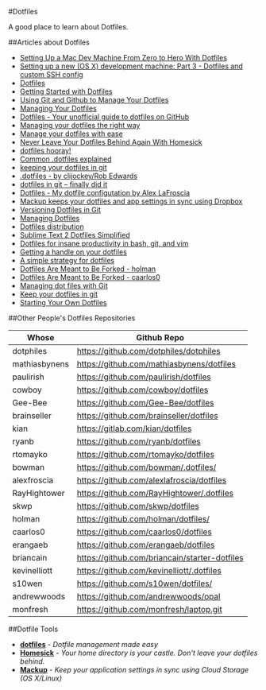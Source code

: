 #Dotfiles

A good place to learn about Dotfiles.

##Articles about Dotfiles

- [Setting Up a Mac Dev Machine From Zero to Hero With Dotfiles](http://code.tutsplus.com/tutorials/setting-up-a-mac-dev-machine-from-zero-to-hero-with-dotfiles--net-35449)
- [Setting up a new (OS X) development machine: Part 3 - Dotfiles and custom SSH config](https://mattstauffer.co/blog/setting-up-a-new-os-x-development-machine-part-3-dotfiles-rc-files-and-ssh-config)
- [Dotfiles](http://drewbarontini.com/setup/dotfiles/)
- [Getting Started with Dotfiles](https://medium.com/@webprolific/getting-started-with-dotfiles-43c3602fd789#.h8df6fbf8)
- [Using Git and Github to Manage Your Dotfiles](http://blog.smalleycreative.com/tutorials/using-git-and-github-to-manage-your-dotfiles/)
- [Managing Your Dotfiles](http://www.anishathalye.com/2014/08/03/managing-your-dotfiles/)
- [Dotfiles - Your unofficial guide to dotfiles on GitHub](https://dotfiles.github.io/)
- [Managing your dotfiles the right way](http://www.placona.co.uk/1224/linux/managing-your-dotfiles-the-right-way/)
- [Manage your dotfiles with ease](http://gee-bee.github.io/manage-your-dotfiles-with-ease/)
- [Never Leave Your Dotfiles Behind Again With Homesick](http://technicalpickles.com/posts/never-leave-your-dotfiles-behind-again-with-homesick/)
- [dotfiles hooray!](http://frankfuchs.net/articles/12/dotfiles-hooray)
- [Common .dotfiles explained](http://www.stsci.edu/old/cisd/software/UNIX/dotfiles.html)
- [keeping your dotfiles in git](http://blog.ociru.net/2013/03/15/keeping-your-dotfiles-in-git)
- [.dotfiles - by clijockey/Rob Edwards](https://clijockey.com/dotfiles/)
- [dotfiles in git – finally did it](http://www.xxeo.com/archives/2010/02/16/dotfiles-in-git-finally-did-it.html)
- [Dotfiles - My dotfile configutation by Alex LaFroscia](http://devpost.com/software/dotfiles-po9vm)
- [Mackup keeps your dotfiles and app settings in sync using Dropbox](https://changelog.com/keep-your-mac-application-settings-and-dotfiles-in-sync-with-mackup/)
- [Versioning Dotfiles in Git](https://blog.nelhage.com/2010/02/versioning-dotfiles-in-git/)
- [Managing Dotfiles](http://rayhightower.com/blog/2014/04/15/managing-dotfiles/)
- [Dotfiles distribution](http://blog.booking.com/dotfiles-distribution-at-booking.com.html)
- [Sublime Text 2 Dotfiles Simplified](http://zanshin.net/2013/01/21/sublime-text-2-dotfiles-simplified/)
- [Dotfiles for insane productivity in bash, git, and vim](http://yanpritzker.com/2011/11/17/dotfiles-for-ultimate-productivity-in-bash-and-vim/)
- [Getting a handle on your dotfiles](http://mongers.org/dot/)
- [A simple strategy for dotfiles](https://dzone.com/articles/simple-strategy-dotfiles)
- [Dotfiles Are Meant to Be Forked - holman](http://zachholman.com/2010/08/dotfiles-are-meant-to-be-forked/)
- [Dotfiles Are Meant to Be Forked - caarlos0](http://carlosbecker.com/posts/dotfiles-are-meant-to-be-forked/)
- [Managing dot files with Git](http://blog.sanctum.geek.nz/managing-dot-files-with-git/)
- [Keep your dotfiles in git](https://coderwall.com/p/ynu8xq/keep-your-dotfiles-in-git)
- [Starting Your Own Dotfiles](http://briancain.net/starting-your-own-dotfiles/)


##Other People's Dotfiles Repositories

| Whose         | Github Repo                                   |
|---------------|-----------------------------------------------|
| dotphiles     | https://github.com/dotphiles/dotphiles        |
| mathiasbynens | https://github.com/mathiasbynens/dotfiles     |
| paulirish     | https://github.com/paulirish/dotfiles         |
| cowboy        | https://github.com/cowboy/dotfiles            |
| Gee-Bee       | https://github.com/Gee-Bee/dotfiles           |
| brainseller   | https://github.com/brainseller/dotfiles       |
| kian          | https://gitlab.com/kian/dotfiles              |
| ryanb         | https://github.com/ryanb/dotfiles             |
| rtomayko      | https://github.com/rtomayko/dotfiles          |
| bowman        | https://github.com/bowman/.dotfiles/          |
| alexfroscia   | https://github.com/alexlafroscia/dotfiles     |
| RayHightower  | https://github.com/RayHightower/.dotfiles     |
| skwp          | https://github.com/skwp/dotfiles              |
| holman        | https://github.com/holman/dotfiles/           |
| caarlos0      | https://github.com/caarlos0/dotfiles          |
| erangaeb      | https://github.com/erangaeb/dotfiles          |
| briancain     | https://github.com/briancain/starter-dotfiles |
| kevinelliott  | https://github.com/kevinelliott/.dotfiles     |
| s10wen        | https://github.com/s10wen/dotfiles/           |
| andrewwoods   | https://github.com/andrewwoods/opal           |
| monfresh      | https://github.com/monfresh/laptop.git        |

##Dotfile Tools
- [**dotfiles**](https://github.com/jbernard/dotfiles) - _Dotfile management made easy_
- [**Homesick**](https://github.com/technicalpickles/homesick) - _Your home directory is your castle. Don't leave your dotfiles behind._
- [**Mackup**](https://github.com/lra/mackup) - _Keep your application settings in sync using Cloud Storage (OS X/Linux)_
